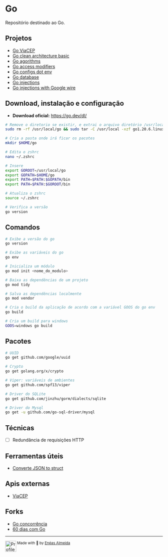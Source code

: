 # Go

Repositório destinado ao Go.

## Projetos

-   [Go ViaCEP](./projects/go-viacep/)
-   [Go clean architecture basic](./projects/go-clean-architecture-basic/)
-   [Go agorithms](./projects/go-algorithms/)
-   [Go access modifiers](./projects/go-access-modifiers/)
-   [Go configs dot env](./projects/go-configs-dot-env/)
-   [Go database](./projects/go-database/)
-   [Go injections](./projects/go-injections/)
-   [Go injections with Google wire](./projects/go-injections-with-google-wire/)

## Download, instalação e configuração

-   **Download oficial:** https://go.dev/dl/

```bash
# Remove o diretorio se existir, e extrai o arquivo diretório /usr/local
sudo rm -rf /usr/local/go && sudo tar -C /usr/local -xzf go1.20.6.linux-amd64.tar.gz

# Cria a pasta onde irá ficar os pacotes
mkdir $HOME/go

# Edita o zshrc
nano ~/.zshrc

# Insere
export GOROOT=/usr/local/go
export GOPATH=$HOME/go
export PATH=$PATH:$GOPATH/bin
export PATH=$PATH:$GOROOT/bin

# Atualiza o zshrc
source ~/.zshrc

# Verifica a versão
go version
```

## Comandos

```bash
# Exibe a versão do go
go version

# Exibe as variáveis do go
go env

# Inicializa um módulo
go mod init <nome_do_modulo>

# Baixa as dependências de um projeto
go mod tidy

# Salva as dependências localmente
go mod vendor

# Cria o build da aplicação de acordo com a variável GOOS do go env
go build

# Cria um build para windows
GOOS=windows go build
```

## Pacotes

```bash
# UUID
go get github.com/google/uuid

# Crypto
go get golang.org/x/crypto

# Viper: variáveis de ambientes
go get github.com/spf13/viper

# Driver do SQLite
go get github.com/jinzhu/gorm/dialects/sqlite

# Driver do Mysql
go get -u github.com/go-sql-driver/mysql
```

## Técnicas

-   [ ] Redundância de requisições HTTP

## Ferramentas úteis

-   [Converte JSON to struct](https://mholt.github.io/json-to-go/)

## Apis externas

-   [ViaCEP](https://viacep.com.br/)

## Forks

-   [Go concorrência](https://github.com/venzel/concorrencia-go)
-   [60 dias com Go](https://github.com/venzel/60-days-of-go)

<hr>

<div>
  <img align="left" src="https://imgur.com/k8HFd0F.png" width=35 alt="Profile"/>
  <sub>Made with 💙 by <a href="https://github.com/venzel">Enéas Almeida</a></sub>
</div>
